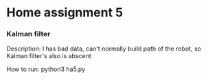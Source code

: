 # Home assignment 5

### Kalman filter

Description: I has bad data, can't normally build path of the robot, so Kalman filter's also is abscent

How to run: python3 ha5.py





